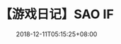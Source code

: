 ﻿---
title: "【游戏日记】SAO IF"
date: 2018-12-11T05:15:25+08:00
categories:
- 游戏
tags:
- 游戏
keywords:
- 刀剑神域
comments:       true
showMeta:       true
showActions:    true
#thumbnailImage: //i.pinimg.com/564x/f5/38/97/f538974abd418880a2ad0316b59a1567.jpg
---